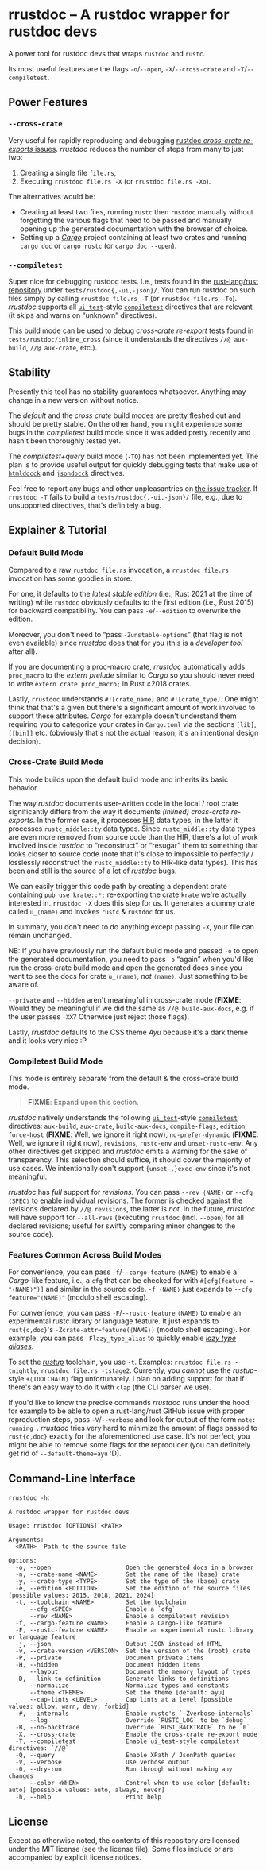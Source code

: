# rrustdoc – A rustdoc wrapper for rustdoc devs

A power tool for rustdoc devs that wraps `rustdoc` and `rustc`.

Its most useful features are the flags `-o`/`--open`, `-X`/`--cross-crate` and `-T`/`--compiletest`.

## Power Features

### `--cross-crate`

Very useful for rapidly reproducing and debugging [rustdoc *cross-crate re-exports* issues][x-crate-reexport-bugs].
*rrustdoc* reduces the number of steps from many to just two:

1. Creating a single file `file.rs`,
2. Executing `rrustdoc file.rs -X` (or `rrustdoc file.rs -Xo`).

The alternatives would be:

* Creating at least two files, running `rustc` then `rustdoc` manually without forgetting the various flags that need to be passed and manually opening up the generated documentation with the browser of choice.
* Setting up a *[Cargo]* project containing at least two crates and running `cargo doc` or `cargo rustc` (or `cargo doc --open`).

### `--compiletest`

Super nice for debugging rustdoc tests. I.e., tests found in the [rust-lang/rust repository][rust-repo] under `tests/rustdoc{,-ui,-json}/`. You can run rustdoc on such files simply by calling `rrustdoc file.rs -T` (or `rrustdoc file.rs -To`). *rrustdoc* supports all [`ui_test`]-style [`compiletest`] directives that are relevant (it skips and warns on “unknown” directives).

This build mode can be used to debug *cross-crate re-export* tests found in `tests/rustdoc/inline_cross` (since it understands the directives `//@ aux-build`, `//@ aux-crate`, etc.).

## Stability

Presently this tool has no stability guarantees whatsoever. Anything may change in a new version without notice.

The *default* and the *cross crate* build modes are pretty fleshed out and should be pretty stable.
On the other hand, you might experience some bugs in the *compiletest* build mode since it was added pretty recently and hasn't been thoroughly tested yet.

The *compiletest+query* build mode (`-TQ`) has not been implemented yet. The plan is to provide useful output for quickly debugging tests that make use of [`htmldocck`] and [`jsondocck`] directives.

Feel free to report any bugs and other unpleasantries on [the issue tracker][bugs].
If `rrustdoc -T` fails to build a `tests/rustdoc{,-ui,-json}/` file, e.g., due to unsupported directives, that's definitely a bug.

## Explainer & Tutorial

### Default Build Mode

Compared to a raw `rustdoc file.rs` invocation, a `rrustdoc file.rs` invocation has some goodies in store.

For one, it defaults to the *latest stable edition* (i.e., Rust 2021 at the time of writing) while `rustdoc` obviously defaults to the first edition (i.e., Rust 2015) for backward compatibility. You can pass `-e`/`--edition` to overwrite the edition.

Moreover, you don't need to “pass `-Zunstable-options`” (that flag is not even available) since *rrustdoc* does that for you (this is a *developer tool* after all).

If you are documenting a proc-macro crate, *rrustdoc* automatically adds `proc_macro` to the *extern prelude* similar to *Cargo* so you should never need to write `extern crate proc_macro;` in Rust ≥2018 crates.

Lastly, `rrustdoc` understands `#![crate_name]` and `#![crate_type]`. One might think that that's a given but there's a significant amount of work involved to support these attributes. *Cargo* for example doesn't understand them requiring you to categorize your crates in `Cargo.toml` via the sections `[lib]`, `[[bin]]` etc. (obviously that's not the actual reason; it's an intentional design decision).

### Cross-Crate Build Mode

This mode builds upon the default build mode and inherits its basic behavior.

The way *rustdoc* documents user-written code in the local / root crate significantly differs from the way it documents *(inlined) cross-crate re-exports*. In the former case, it processes [HIR] data types, in the latter it processes `rustc_middle::ty` data types. Since `rustc_middle::ty` data types are even more removed from source code than the HIR, there's a lot of work involved inside *rustdoc* to “reconstruct” or “resugar” them to something that looks closer to source code (note that it's close to impossible to perfectly / losslessly reconstruct the `rustc_middle::ty` to HIR-like data types). This has been and still is the source of a lot of *rustdoc* bugs.

We can easily trigger this code path by creating a dependent crate containing `pub use krate::*;` re-exporting the crate `krate` we're actually interested in. `rrustdoc -X` does this step for us. It generates a dummy crate called `u_⟨name⟩` and invokes `rustc` & `rustdoc` for us.

In summary, you don't need to do anything except passing `-X`, your file can remain unchanged.

NB: If you have previously run the default build mode and passed `-o` to open the generated documentation, you need to pass `-o` “again” when you'd like run the cross-crate build mode and open the generated docs since you want to see the docs for crate `u_⟨name⟩`, *not* `⟨name⟩`. Just something to be aware of.

`--private` and `--hidden` aren't meaningful in cross-crate mode (**FIXME**: Would they be meaningful if we did the same as `//@ build-aux-docs`, e.g. if the user passes `-XX`? Otherwise just reject those flags).

Lastly, *rrustdoc* defaults to the CSS theme *Ayu* because it's a dark theme and it looks very nice :P

### Compiletest Build Mode

This mode is entirely separate from the default & the cross-crate build mode.

> **FIXME**: Expand upon this section.

*rrustdoc* natively understands the following [`ui_test`]-style [`compiletest`] directives: `aux-build`, `aux-crate`, `build-aux-docs`, `compile-flags`, `edition`, `force-host` (**FIXME**: Well, we ignore it right now), `no-prefer-dynamic` (**FIXME**: Well, we ignore it right now), `revisions`, `rustc-env` and `unset-rustc-env`. Any other directives get skipped and *rrustdoc* emits a warning for the sake of transparency. This selection should suffice, it should cover the majority of use cases. We intentionally don't support `{unset-,}exec-env` since it's not meaningful.

*rrustdoc* has *full* support for *revisions*. You can pass `--rev ⟨NAME⟩` or `--cfg ⟨SPEC⟩` to enable individual revisions. The former is checked against the revisions declared by `//@ revisions`, the latter is *not*. In the future, *rrustdoc* will have support for `--all-revs` (executing `rrustdoc` (incl. `--open`) for all declared revisions; useful for swiftly comparing minor changes to the source code).

### Features Common Across Build Modes

For convenience, you can pass `-f`/`--cargo-feature` `⟨NAME⟩` to enable a *Cargo*-like feature, i.e., a `cfg` that can be checked for with `#[cfg(feature = "⟨NAME⟩")]` and similar in the source code. `-f ⟨NAME⟩` just expands to `--cfg feature="⟨NAME⟩"` (modulo shell escaping).

For convenience, you can pass `-F`/`--rustc-feature` `⟨NAME⟩` to enable an experimental rustc library or language feature. It just expands to `rust{c,doc}`'s `-Zcrate-attr=feature(⟨NAME⟩)` (modulo shell escaping). For example, you can pass `-Flazy_type_alias` to quickly enable *[lazy type aliases]*.

To set the *[rustup]* toolchain, you use `-t`. Examples: `rrustdoc file.rs -tnightly`, `rrustdoc file.rs -tstage2`. Currently, you *cannot* use the *rustup*-style `+⟨TOOLCHAIN⟩` flag unfortunately. I plan on adding support for that if there's an easy way to do it with `clap` (the CLI parser we use).

If you'd like to know the precise commands *rrustdoc* runs under the hood for example to be able to open a rust-lang/rust GitHub issue with proper reproduction steps, pass `-V`/`--verbose` and look for output of the form `note: running `. *rrustdoc* tries very hard to minimize the amount of flags passed to `rust{c,doc}` exactly for the aforementioned use case. It's not perfect, you might be able to remove some flags for the reproducer (you can definitely get rid of `--default-theme=ayu` :D).

## Command-Line Interface

`rrustdoc -h`:

```
A rustdoc wrapper for rustdoc devs

Usage: rrustdoc [OPTIONS] <PATH>

Arguments:
  <PATH>  Path to the source file

Options:
  -o, --open                     Open the generated docs in a browser
  -n, --crate-name <NAME>        Set the name of the (base) crate
  -y, --crate-type <TYPE>        Set the type of the (base) crate
  -e, --edition <EDITION>        Set the edition of the source files [possible values: 2015, 2018, 2021, 2024]
  -t, --toolchain <NAME>         Set the toolchain
      --cfg <SPEC>               Enable a `cfg`
      --rev <NAME>               Enable a compiletest revision
  -f, --cargo-feature <NAME>     Enable a Cargo-like feature
  -F, --rustc-feature <NAME>     Enable an experimental rustc library or language feature
  -j, --json                     Output JSON instead of HTML
  -v, --crate-version <VERSION>  Set the version of the (root) crate
  -P, --private                  Document private items
  -H, --hidden                   Document hidden items
      --layout                   Document the memory layout of types
  -D, --link-to-definition       Generate links to definitions
      --normalize                Normalize types and constants
      --theme <THEME>            Set the theme [default: ayu]
      --cap-lints <LEVEL>        Cap lints at a level [possible values: allow, warn, deny, forbid]
  -#, --internals                Enable rustc's `-Zverbose-internals`
      --log                      Override `RUSTC_LOG` to be `debug`
  -B, --no-backtrace             Override `RUST_BACKTRACE` to be `0`
  -X, --cross-crate              Enable the cross-crate re-export mode
  -T, --compiletest              Enable ui_test-style compiletest directives: `//@`
  -Q, --query                    Enable XPath / JsonPath queries
  -V, --verbose                  Use verbose output
  -0, --dry-run                  Run through without making any changes
      --color <WHEN>             Control when to use color [default: auto] [possible values: auto, always, never]
  -h, --help                     Print help
```

## License

Except as otherwise noted, the contents of this repository are licensed under the MIT license (see the license file). Some files include or are accompanied by explicit license notices.

[x-crate-reexport-bugs]: https://github.com/rust-lang/rust/labels/A-cross-crate-reexports
[Cargo]: https://github.com/rust-lang/cargo/
[rust-repo]: https://github.com/rust-lang/rust
[`ui_test`]: https://github.com/oli-obk/ui_test
[`compiletest`]: https://github.com/rust-lang/rust/tree/master/src/tools/compiletest
[`htmldocck`]: https://github.com/rust-lang/rust/blob/master/src/etc/htmldocck.py
[`jsondocck`]: https://github.com/rust-lang/rust/tree/master/src/tools/jsondocck
[bugs]: https://github.com/fmease/rrustdoc/issues
[HIR]: https://rustc-dev-guide.rust-lang.org/hir.html#the-hir
[lazy type aliases]: https://github.com/rust-lang/rust/issues/112792
[rustup]: https://github.com/rust-lang/rustup/
